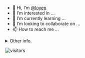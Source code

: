 - 👋 Hi, I’m [@loyep](https://github.com/loyep)
- 👀 I’m interested in ...
- 🌱 I’m currently learning ...
- 💞️ I’m looking to collaborate on ...
- 📫 How to reach me ...

<details>
  <summary>Other info.</summary>
  <br>

<!--START_SECTION:waka-->

```txt
TypeScript   4 hrs 24 mins   ███████████░░░░░░░░░░░░░░   43.44 %
JSON         2 hrs 37 mins   ██████▒░░░░░░░░░░░░░░░░░░   25.78 %
JavaScript   1 hr 16 mins    ███░░░░░░░░░░░░░░░░░░░░░░   12.62 %
Other        39 mins         █▓░░░░░░░░░░░░░░░░░░░░░░░   06.43 %
Bash         27 mins         █░░░░░░░░░░░░░░░░░░░░░░░░   04.50 %
```

<!--END_SECTION:waka-->

</details>

![visitors](https://visitor-badge.glitch.me/badge?page_id=loyep.loyep)
